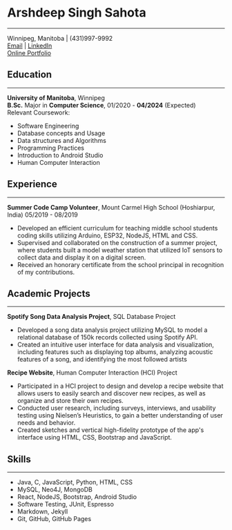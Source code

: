 # Arshdeep Singh Sahota
---
Winnipeg, Manitoba | (431)997-9992  
[Email](mailto:sahotaa1@myumanitoba.ca) | [LinkedIn](www.linkedin.com/in/arsh331/)  
[Online Portfolio](www.arsh331.github.io/portfolio/)

## Education
---
**University of Manitoba**, Winnipeg  
**B.Sc.** Major in **Computer Science**, 01/2020 - **04/2024** (Expected)  
Relevant Coursework:  
* Software Engineering 
* Database concepts and Usage
* Data structures and Algorithms
* Programming Practices
* Introduction to Android Studio
* Human Computer Interaction

## Experience  
---
**Summer Code Camp Volunteer**, Mount Carmel High School (Hoshiarpur, India) 05/2019 - 08/2019
* Developed an efficient curriculum for teaching middle school students coding skills utilizing Arduino, ESP32, NodeJS, HTML and CSS.
* Supervised and collaborated on the construction of a summer project, where students built a model weather station that utilized IoT sensors to collect data and display it on a digital screen.
* Received an honorary certificate from the school principal in recognition of my contributions.

## Academic Projects
---
**Spotify Song Data Analysis Project**, SQL Database Project

* Developed a song data analysis project utilizing MySQL to model a relational database of 150k records collected using Spotify API.
* Created an intuitive user interface for data analysis and visualization, including features such as displaying top albums, analyzing acoustic features of a song, and identifying the most followed artists

**Recipe Website**, Human Computer Interaction (HCI) Project
* Participated in a HCI project to design and develop a recipe website that allows users to easily search and discover new recipes, as well as organize and store their own recipes.
* Conducted user research, including surveys, interviews, and usability testing using Nielsen’s Heuristics, to gain a better understanding of user needs and behavior.
* Created sketches and vertical high-fidelity prototype of the app's interface using HTML, CSS, Bootstrap and JavaScript.

## Skills
---
* Java, C, JavaScript, Python, HTML, CSS
* MySQL, Neo4J, MongoDB
* React, NodeJS, Bootstrap, Android Studio
* Software Testing, JUnit, Espresso
* Markdown, Jekyll
* Git, GitHub, GitHub Pages
